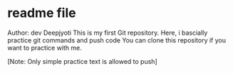 # readme file

Author: dev Deepjyoti
This is my first Git repository.
Here, i bascially practice git commands and push code
You can clone this repository if you want to practice with me.

[Note: Only simple practice text is allowed to push]
